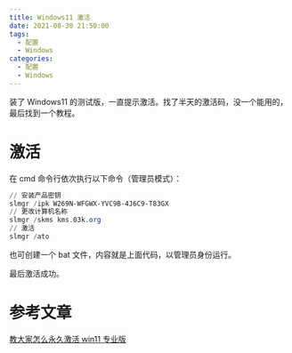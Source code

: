 ```yaml
---
title: Windows11 激活
date: 2021-08-30 21:50:00
tags:
  - 配置
  - Windows
categories:
  - 配置
  - Windows
---
```


装了 Windows11 的测试版，一直提示激活。找了半天的激活码，没一个能用的，最后找到一个教程。

<!--more-->

# 激活

在 cmd 命令行依次执行以下命令（管理员模式）：

```powershell
// 安装产品密钥
slmgr /ipk W269N-WFGWX-YVC9B-4J6C9-T83GX
// 更改计算机名称
slmgr /skms kms.03k.org
// 激活
slmgr /ato
```

也可创建一个 bat 文件，内容就是上面代码，以管理员身份运行。

最后激活成功。

# 参考文章

[教大家怎么永久激活 win11 专业版](https://koudaipe.com/win11/23454.html)
